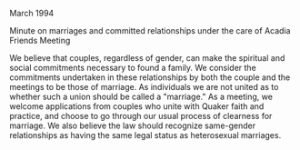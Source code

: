 March 1994

Minute on marriages and committed relationships under the care of Acadia Friends Meeting

We believe that couples, regardless of gender, can make the spiritual and social commitments necessary to found a family. We consider the commitments undertaken in these relationships by both the couple and the meetings to be those of marriage. As individuals we are not united as to whether such a union should be called a "marriage." As a meeting, we welcome applications from couples who unite with Quaker faith and practice, and choose to go through our usual process of clearness for marriage. We also believe the law should recognize same-gender relationships as having the same legal status as heterosexual marriages.
